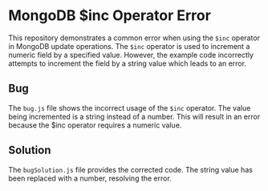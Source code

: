 # MongoDB $inc Operator Error

This repository demonstrates a common error when using the `$inc` operator in MongoDB update operations. The `$inc` operator is used to increment a numeric field by a specified value.  However, the example code incorrectly attempts to increment the field by a string value which leads to an error.

## Bug
The `bug.js` file shows the incorrect usage of the `$inc` operator. The value being incremented is a string instead of a number. This will result in an error because the $inc operator requires a numeric value.

## Solution
The `bugSolution.js` file provides the corrected code. The string value has been replaced with a number, resolving the error.